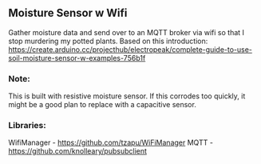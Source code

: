 ## Moisture Sensor w Wifi

Gather moisture data and send over to an MQTT broker via wifi so that I stop murdering my potted plants. 
Based on this introduction:  https://create.arduino.cc/projecthub/electropeak/complete-guide-to-use-soil-moisture-sensor-w-examples-756b1f


### Note:
This is built with resistive moisture sensor. If this corrodes too quickly, it might be a good plan to replace with a capacitive sensor.

### Libraries:
WifiManager - https://github.com/tzapu/WiFiManager
MQTT - https://github.com/knolleary/pubsubclient
